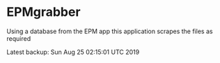# EPMgrabber
Using a database from the EPM app this application scrapes the files as required


Latest backup: Sun Aug 25 02:15:01 UTC 2019
